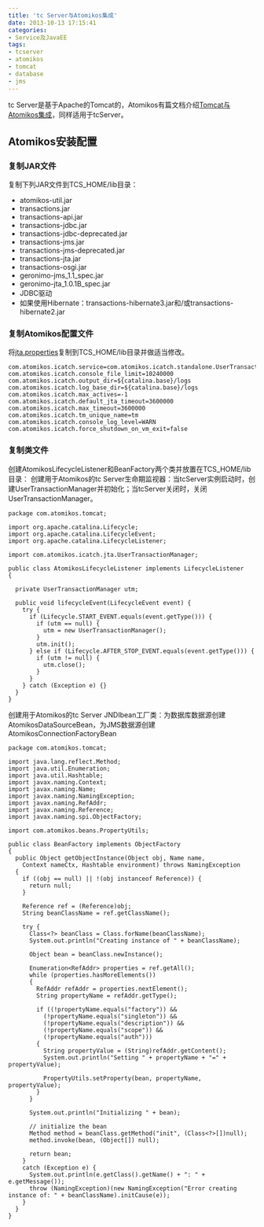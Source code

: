 ```yaml
---
title: 'tc Server与Atomikos集成'
date: 2013-10-13 17:15:41
categories: 
- Service及JavaEE
tags: 
- tcserver
- atomikos
- tomcat
- database
- jms
---
```

tc Server是基于Apache的Tomcat的，Atomikos有篇文档介绍[Tomcat与Atomikos集成](http://www.atomikos.com/Documentation/Tomcat7Integration35)，同样适用于tcServer。

## Atomikos安装配置

### 复制JAR文件

复制下列JAR文件到TCS_HOME/lib目录：
- atomikos-util.jar
- transactions.jar
- transactions-api.jar
- transactions-jdbc.jar
- transactions-jdbc-deprecated.jar
- transactions-jms.jar
- transactions-jms-deprecated.jar
- transactions-jta.jar
- transactions-osgi.jar
- geronimo-jms_1.1_spec.jar
- geronimo-jta_1.0.1B_spec.jar
- JDBC驱动
- 如果使用Hibernate：transactions-hibernate3.jar和/或transactions-hibernate2.jar

### 复制Atomikos配置文件

将[jta.properties](http://www.atomikos.com/pub/Documentation/Tomcat7Integration35/jta.properties)复制到TCS_HOME/lib目录并做适当修改。
```
com.atomikos.icatch.service=com.atomikos.icatch.standalone.UserTransactionServiceFactory
com.atomikos.icatch.console_file_limit=10240000
com.atomikos.icatch.output_dir=${catalina.base}/logs
com.atomikos.icatch.log_base_dir=${catalina.base}/logs
com.atomikos.icatch.max_actives=-1
com.atomikos.icatch.default_jta_timeout=3600000
com.atomikos.icatch.max_timeout=3600000
com.atomikos.icatch.tm_unique_name=tm
com.atomikos.icatch.console_log_level=WARN
com.atomikos.icatch.force_shutdown_on_vm_exit=false
```

### 复制类文件

创建AtomikosLifecycleListener和BeanFactory两个类并放置在TCS_HOME/lib目录：
创建用于Atomikos的tc Server生命期监视器：当tcServer实例启动时，创建UserTransactionManager并初始化；当tcServer关闭时，关闭UserTransactionManager。
```
package com.atomikos.tomcat;

import org.apache.catalina.Lifecycle;
import org.apache.catalina.LifecycleEvent;
import org.apache.catalina.LifecycleListener;

import com.atomikos.icatch.jta.UserTransactionManager;

public class AtomikosLifecycleListener implements LifecycleListener
{

  private UserTransactionManager utm;

  public void lifecycleEvent(LifecycleEvent event) {
    try {
      if (Lifecycle.START_EVENT.equals(event.getType())) {
        if (utm == null) {
          utm = new UserTransactionManager();
        }
        utm.init();
      } else if (Lifecycle.AFTER_STOP_EVENT.equals(event.getType())) {
        if (utm != null) {
          utm.close();
        }
      }
    } catch (Exception e) {}
  }
}
```

创建用于Atomikos的tc Server JNDIbean工厂类：为数据库数据源创建AtomikosDataSourceBean，为JMS数据源创建AtomikosConnectionFactoryBean
```
package com.atomikos.tomcat;

import java.lang.reflect.Method;
import java.util.Enumeration;
import java.util.Hashtable;
import javax.naming.Context;
import javax.naming.Name;
import javax.naming.NamingException;
import javax.naming.RefAddr;
import javax.naming.Reference;
import javax.naming.spi.ObjectFactory;

import com.atomikos.beans.PropertyUtils;

public class BeanFactory implements ObjectFactory
{
  public Object getObjectInstance(Object obj, Name name, 
    Context nameCtx, Hashtable environment) throws NamingException
  {
    if ((obj == null) || !(obj instanceof Reference)) {
      return null;
    }

    Reference ref = (Reference)obj;
    String beanClassName = ref.getClassName();
    
    try {
      Class<?> beanClass = Class.forName(beanClassName);
      System.out.println("Creating instance of " + beanClassName);      

      Object bean = beanClass.newInstance();
      
      Enumeration<RefAddr> properties = ref.getAll();
      while (properties.hasMoreElements()) 
      {
        RefAddr refAddr = properties.nextElement();
        String propertyName = refAddr.getType();

        if ((!propertyName.equals("factory")) && 
          (!propertyName.equals("singleton")) && 
          (!propertyName.equals("description")) && 
          (!propertyName.equals("scope")) && 
          (!propertyName.equals("auth")))
        {
          String propertyValue = (String)refAddr.getContent();
          System.out.println("Setting " + propertyName + "=" + propertyValue);          

          PropertyUtils.setProperty(bean, propertyName, propertyValue);
        }
      }

      System.out.println("Initializing " + bean);

      // initialize the bean
      Method method = beanClass.getMethod("init", (Class<?>[])null);
      method.invoke(bean, (Object[]) null);

      return bean;
    }
    catch (Exception e) {
      System.out.println(e.getClass().getName() + ": " + e.getMessage());
      throw (NamingException)(new NamingException("Error creating instance of: " + beanClassName).initCause(e));
    }
  }       
}
```
